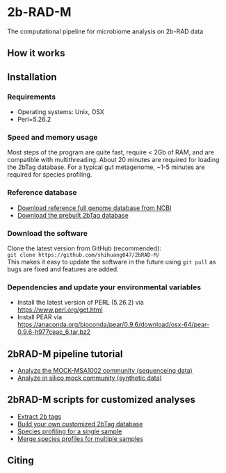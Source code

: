 # 2b-RAD-M
The computational pipeline for microbiome analysis on 2b-RAD data

## How it works
 
## Installation
 ### Requirements
 * Operating systems: Unix, OSX
 * Perl=5.26.2
 ### Speed and memory usage
 Most steps of the program are quite fast, require < 2Gb of RAM, and are compatible with multithreading. About 20 minutes are required for loading the 2bTag     database. For a typical gut metagenome, ~1-5 minutes are required for species profiling.
 ### Reference database
 * [Download reference full genome database from NCBI](docs/ref_db.md) 
 * [Download the prebuilt 2bTag database](docs/2bTag_db.md)
 ### Download the software
 Clone the latest version from GitHub (recommended):  
`git clone https://github.com/shihuang047/2bRAD-M/`  
 This makes it easy to update the software in the future using `git pull` as bugs are fixed and features are added.

 ### Dependencies and update your environmental variables
 * Install the latest version of PERL (5.26.2) via https://www.perl.org/get.html
 * Install PEAR via https://anaconda.org/bioconda/pear/0.9.6/download/osx-64/pear-0.9.6-h977ceac_6.tar.bz2
 
## 2bRAD-M pipeline tutorial
 * [Analyze the MOCK-MSA1002 community (sequenceing data)](docs/analyze_mock.md)
 * [Analyze in silico mock community (synthetic data)](docs/snp_diversity.md)
 
## 2bRAD-M scripts for customized analyses 
 * [Extract 2b tags](docs/extract_2b.md)
 * [Build your own customized 2bTag database](docs/build_db.md)
 * [Species profiling for a single sample](doc/profile_single_sample.md)
 * [Merge species profiles for multiple samples](doc/profile_single_sample.md)
 
## Citing


